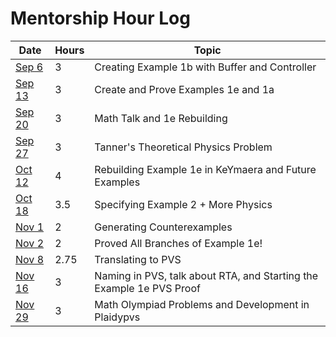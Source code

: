 # Mentorship Hour Log

| Date                             | Hours   | Topic                                                                 |
| -------------------------------- | ------- | --------------------------------------------------------------------- |
| [Sep 6](journals/2023-09-06.md)  | 3       | Creating Example 1b with Buffer and Controller                        |
| [Sep 13](journals/2023-09-13.md) | 3       | Create and Prove Examples 1e and 1a                                   |
| [Sep 20](journals/2023-09-20.md) | 3       | Math Talk and 1e Rebuilding                                           |
| [Sep 27](journals/2023-09-27.md) | 3       | Tanner's Theoretical Physics Problem                                  |
| [Oct 12](journals/2023-10-12.md) | 4       | Rebuilding Example 1e in KeYmaera and Future Examples                 |
| [Oct 18](journals/2023-10-18.md) | 3.5     | Specifying Example 2 + More Physics                                   |
| [Nov 1](journals/2023-11-01.md)  | 2       | Generating Counterexamples                                            |
| [Nov 2](journals/2023-11-02.md)  | 2       | Proved All Branches of Example 1e!                                    |
| [Nov 8](journals/2023-11-08.md)  | 2.75    | Translating to PVS                                                    |
| [Nov 16](journals/2023-11-16.md) | 3       | Naming in PVS, talk about RTA, and Starting the Example 1e PVS Proof  |
| [Nov 29](journals/2023-11-29.md) | 3       | Math Olympiad Problems and Development in Plaidypvs                   |
